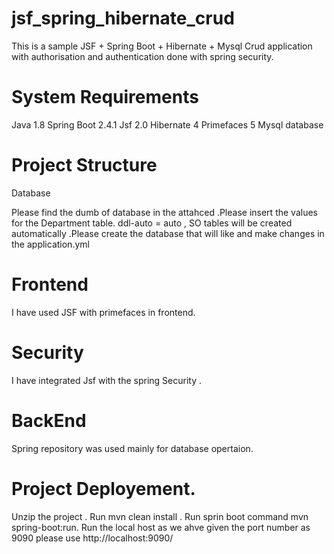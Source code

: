 # jsf_spring_hibernate_crud

This is a sample JSF + Spring Boot + Hibernate + Mysql Crud application with authorisation and authentication done with spring security.

# System Requirements

Java 1.8
Spring Boot 2.4.1
Jsf 2.0
Hibernate 4
Primefaces 5
Mysql database


# Project Structure 

Database

Please find the dumb of database in the attahced .Please insert the values for the Department table.
ddl-auto = auto , SO tables will be created automatically .Please create the database that will like and make changes in the application.yml 

# Frontend

I have used JSF with primefaces in frontend.

# Security

I have integrated Jsf with the spring Security .

# BackEnd

Spring repository was used mainly for database opertaion.

# Project Deployement.

Unzip the project .
Run mvn clean install .
Run sprin boot command mvn spring-boot:run.
Run the local host as we ahve given the port number as 9090 please use http://localhost:9090/


